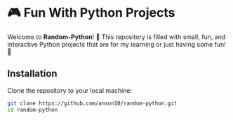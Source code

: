 # 🎮 Fun With Python Projects

Welcome to **Random-Python**! 🚀 This repository is filled with small, fun, and interactive Python projects that are for my learning or just having some fun! 🎉

## Installation

Clone the repository to your local machine:

```bash
git clone https://github.com/anson10/random-python.git
cd random-python

